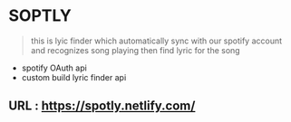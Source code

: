 
# SOPTLY

> this is lyic finder which automatically sync with our spotify account and recognizes song playing then find lyric for the song

 - spotify OAuth api 
 - custom build lyric finder api 
 

## URL : https://spotly.netlify.com/
    
  
